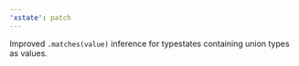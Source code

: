 ```yaml
---
'xstate': patch
---
```


Improved `.matches(value)` inference for typestates containing union types as values.
